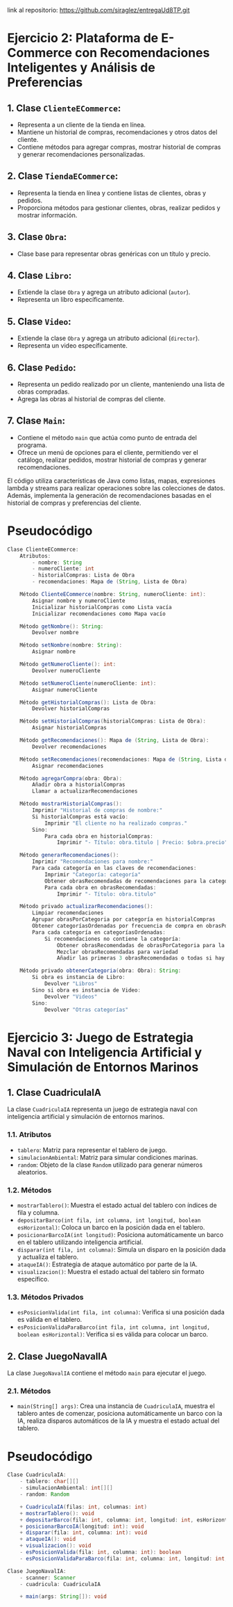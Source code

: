 link al repositorio: https://github.com/siraglez/entregaUd8TP.git



# Ejercicio 2: Plataforma de E-Commerce con Recomendaciones Inteligentes y Análisis de Preferencias

## 1. Clase `ClienteECommerce`:

- Representa a un cliente de la tienda en línea.
- Mantiene un historial de compras, recomendaciones y otros datos del cliente.
- Contiene métodos para agregar compras, mostrar historial de compras y generar recomendaciones personalizadas.

## 2. Clase `TiendaECommerce`:

- Representa la tienda en línea y contiene listas de clientes, obras y pedidos.
- Proporciona métodos para gestionar clientes, obras, realizar pedidos y mostrar información.

## 3. Clase `Obra`:

- Clase base para representar obras genéricas con un título y precio.

## 4. Clase `Libro`:

- Extiende la clase `Obra` y agrega un atributo adicional (`autor`).
- Representa un libro específicamente.

## 5. Clase `Video`:

- Extiende la clase `Obra` y agrega un atributo adicional (`director`).
- Representa un video específicamente.

## 6. Clase `Pedido`:

- Representa un pedido realizado por un cliente, manteniendo una lista de obras compradas.
- Agrega las obras al historial de compras del cliente.

## 7. Clase `Main`:

- Contiene el método `main` que actúa como punto de entrada del programa.
- Ofrece un menú de opciones para el cliente, permitiendo ver el catálogo, realizar pedidos, mostrar historial de compras y generar recomendaciones.

El código utiliza características de Java como listas, mapas, expresiones lambda y streams para realizar operaciones sobre las colecciones de datos. Además, implementa la generación de recomendaciones basadas en el historial de compras y preferencias del cliente.

# Pseudocódigo

```java
Clase ClienteECommerce:
    Atributos:
        - nombre: String
        - numeroCliente: int
        - historialCompras: Lista de Obra
        - recomendaciones: Mapa de (String, Lista de Obra)

    Método ClienteECommerce(nombre: String, numeroCliente: int):
        Asignar nombre y numeroCliente
        Inicializar historialCompras como Lista vacía
        Inicializar recomendaciones como Mapa vacío

    Método getNombre(): String:
        Devolver nombre

    Método setNombre(nombre: String):
        Asignar nombre

    Método getNumeroCliente(): int:
        Devolver numeroCliente

    Método setNumeroCliente(numeroCliente: int):
        Asignar numeroCliente

    Método getHistorialCompras(): Lista de Obra:
        Devolver historialCompras

    Método setHistorialCompras(historialCompras: Lista de Obra):
        Asignar historialCompras

    Método getRecomendaciones(): Mapa de (String, Lista de Obra):
        Devolver recomendaciones

    Método setRecomendaciones(recomendaciones: Mapa de (String, Lista de Obra)):
        Asignar recomendaciones

    Método agregarCompra(obra: Obra):
        Añadir obra a historialCompras
        Llamar a actualizarRecomendaciones

    Método mostrarHistorialCompras():
        Imprimir "Historial de compras de nombre:"
        Si historialCompras está vacío:
            Imprimir "El cliente no ha realizado compras."
        Sino:
            Para cada obra en historialCompras:
                Imprimir "- Título: obra.titulo | Precio: $obra.precio"

    Método generarRecomendaciones():
        Imprimir "Recomendaciones para nombre:"
        Para cada categoría en las claves de recomendaciones:
            Imprimir "Categoría: categoría"
            Obtener obrasRecomendadas de recomendaciones para la categoría
            Para cada obra en obrasRecomendadas:
                Imprimir "- Título: obra.titulo"

    Método privado actualizarRecomendaciones():
        Limpiar recomendaciones
        Agrupar obrasPorCategoria por categoría en historialCompras
        Obtener categoríasOrdenadas por frecuencia de compra en obrasPorCategoria
        Para cada categoría en categoríasOrdenadas:
            Si recomendaciones no contiene la categoría:
                Obtener obrasRecomendadas de obrasPorCategoria para la categoría
                Mezclar obrasRecomendadas para variedad
                Añadir las primeras 3 obrasRecomendadas o todas si hay menos de 3 a recomendaciones

    Método privado obtenerCategoria(obra: Obra): String:
        Si obra es instancia de Libro:
            Devolver "Libros"
        Sino si obra es instancia de Video:
            Devolver "Videos"
        Sino:
            Devolver "Otras categorías"

```


# Ejercicio 3: Juego de Estrategia Naval con Inteligencia Artificial y Simulación de Entornos Marinos

## 1. Clase CuadriculaIA

La clase `CuadriculaIA` representa un juego de estrategia naval con inteligencia artificial y simulación de entornos marinos.

### 1.1. Atributos

- `tablero`: Matriz para representar el tablero de juego.
- `simulacionAmbiental`: Matriz para simular condiciones marinas.
- `random`: Objeto de la clase `Random` utilizado para generar números aleatorios.

### 1.2. Métodos

- `mostrarTablero()`: Muestra el estado actual del tablero con índices de fila y columna.
- `depositarBarco(int fila, int columna, int longitud, boolean esHorizontal)`: Coloca un barco en la posición dada en el tablero.
- `posicionarBarcoIA(int longitud)`: Posiciona automáticamente un barco en el tablero utilizando inteligencia artificial.
- `disparar(int fila, int columna)`: Simula un disparo en la posición dada y actualiza el tablero.
- `ataqueIA()`: Estrategia de ataque automático por parte de la IA.
- `visualizacion()`: Muestra el estado actual del tablero sin formato específico.

### 1.3. Métodos Privados

- `esPosicionValida(int fila, int columna)`: Verifica si una posición dada es válida en el tablero.
- `esPosicionValidaParaBarco(int fila, int columna, int longitud, boolean esHorizontal)`: Verifica si es válida para colocar un barco.

## 2. Clase JuegoNavalIA

La clase `JuegoNavalIA` contiene el método `main` para ejecutar el juego.

### 2.1. Métodos

- `main(String[] args)`: Crea una instancia de `CuadriculaIA`, muestra el tablero antes de comenzar, posiciona automáticamente un barco con la IA, realiza disparos automáticos de la IA y muestra el estado actual del tablero.

# Pseudocódigo

```java
Clase CuadriculaIA:
    - tablero: char[][]
    - simulacionAmbiental: int[][]
    - random: Random

    + CuadriculaIA(filas: int, columnas: int)
    + mostrarTablero(): void
    + depositarBarco(fila: int, columna: int, longitud: int, esHorizontal: boolean): void
    + posicionarBarcoIA(longitud: int): void
    + disparar(fila: int, columna: int): void
    + ataqueIA(): void
    + visualizacion(): void
    - esPosicionValida(fila: int, columna: int): boolean
    - esPosicionValidaParaBarco(fila: int, columna: int, longitud: int, esHorizontal: boolean): boolean

Clase JuegoNavalIA:
    - scanner: Scanner
    - cuadricula: CuadriculaIA

    + main(args: String[]): void

```
